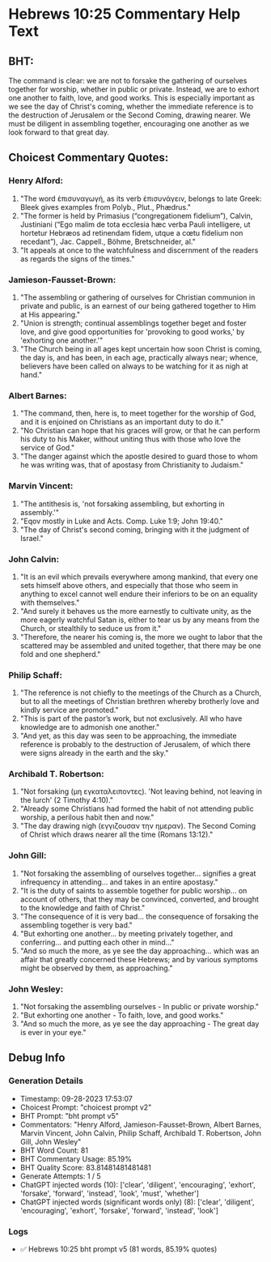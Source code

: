 # Hebrews 10:25 Commentary Help Text

## BHT:
The command is clear: we are not to forsake the gathering of ourselves together for worship, whether in public or private. Instead, we are to exhort one another to faith, love, and good works. This is especially important as we see the day of Christ's coming, whether the immediate reference is to the destruction of Jerusalem or the Second Coming, drawing nearer. We must be diligent in assembling together, encouraging one another as we look forward to that great day.

## Choicest Commentary Quotes:
### Henry Alford:
1. "The word ἐπισυναγωγή, as its verb ἐπισυνάγειν, belongs to late Greek: Bleek gives examples from Polyb., Plut., Phædrus."
2. "The former is held by Primasius (“congregationem fidelium”), Calvin, Justiniani (“Ego malim de tota ecclesia hæc verba Pauli intelligere, ut hortetur Hebræos ad retinendam fidem, utque a cœtu fidelium non recedant”), Jac. Cappell., Böhme, Bretschneider, al."
3. "It appeals at once to the watchfulness and discernment of the readers as regards the signs of the times."

### Jamieson-Fausset-Brown:
1. "The assembling or gathering of ourselves for Christian communion in private and public, is an earnest of our being gathered together to Him at His appearing."
2. "Union is strength; continual assemblings together beget and foster love, and give good opportunities for 'provoking to good works,' by 'exhorting one another.'"
3. "The Church being in all ages kept uncertain how soon Christ is coming, the day is, and has been, in each age, practically always near; whence, believers have been called on always to be watching for it as nigh at hand."

### Albert Barnes:
1. "The command, then, here is, to meet together for the worship of God, and it is enjoined on Christians as an important duty to do it."
2. "No Christian can hope that his graces will grow, or that he can perform his duty to his Maker, without uniting thus with those who love the service of God."
3. "The danger against which the apostle desired to guard those to whom he was writing was, that of apostasy from Christianity to Judaism."


### Marvin Vincent:
1. "The antithesis is, 'not forsaking assembling, but exhorting in assembly.'"
2. "Eqov mostly in Luke and Acts. Comp. Luke 1:9; John 19:40."
3. "The day of Christ's second coming, bringing with it the judgment of Israel."

### John Calvin:
1. "It is an evil which prevails everywhere among mankind, that every one sets himself above others, and especially that those who seem in anything to excel cannot well endure their inferiors to be on an equality with themselves."
2. "And surely it behaves us the more earnestly to cultivate unity, as the more eagerly watchful Satan is, either to tear us by any means from the Church, or stealthily to seduce us from it."
3. "Therefore, the nearer his coming is, the more we ought to labor that the scattered may be assembled and united together, that there may be one fold and one shepherd."

### Philip Schaff:
1. "The reference is not chiefly to the meetings of the Church as a Church, but to all the meetings of Christian brethren whereby brotherly love and kindly service are promoted."
2. "This is part of the pastor’s work, but not exclusively. All who have knowledge are to admonish one another."
3. "And yet, as this day was seen to be approaching, the immediate reference is probably to the destruction of Jerusalem, of which there were signs already in the earth and the sky."

### Archibald T. Robertson:
1. "Not forsaking (μη εγκαταλειποντες). 'Not leaving behind, not leaving in the lurch' (2 Timothy 4:10)."
2. "Already some Christians had formed the habit of not attending public worship, a perilous habit then and now."
3. "The day drawing nigh (εγγιζουσαν την ημεραν). The Second Coming of Christ which draws nearer all the time (Romans 13:12)."

### John Gill:
1. "Not forsaking the assembling of ourselves together... signifies a great infrequency in attending... and takes in an entire apostasy."
2. "It is the duty of saints to assemble together for public worship... on account of others, that they may be convinced, converted, and brought to the knowledge and faith of Christ."
3. "The consequence of it is very bad... the consequence of forsaking the assembling together is very bad."
4. "But exhorting one another... by meeting privately together, and conferring... and putting each other in mind..."
5. "And so much the more, as ye see the day approaching... which was an affair that greatly concerned these Hebrews; and by various symptoms might be observed by them, as approaching."

### John Wesley:
1. "Not forsaking the assembling ourselves - In public or private worship."
2. "But exhorting one another - To faith, love, and good works."
3. "And so much the more, as ye see the day approaching - The great day is ever in your eye."


## Debug Info
### Generation Details
- Timestamp: 09-28-2023 17:53:07
- Choicest Prompt: "choicest prompt v2"
- BHT Prompt: "bht prompt v5"
- Commentators: "Henry Alford, Jamieson-Fausset-Brown, Albert Barnes, Marvin Vincent, John Calvin, Philip Schaff, Archibald T. Robertson, John Gill, John Wesley"
- BHT Word Count: 81
- BHT Commentary Usage: 85.19%
- BHT Quality Score: 83.81481481481481
- Generate Attempts: 1 / 5
- ChatGPT injected words (10):
	['clear', 'diligent', 'encouraging', 'exhort', 'forsake', 'forward', 'instead', 'look', 'must', 'whether']
- ChatGPT injected words (significant words only) (8):
	['clear', 'diligent', 'encouraging', 'exhort', 'forsake', 'forward', 'instead', 'look']

### Logs
- ✅ Hebrews 10:25 bht prompt v5 (81 words, 85.19% quotes)